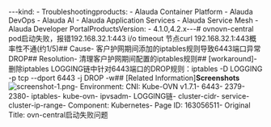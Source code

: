 ---kind:   - Troubleshootingproducts:    - Alauda Container Platform   - Alauda DevOps   - Alauda AI   - Alauda Application Services   - Alauda Service Mesh   - Alauda Developer PortalProductsVersion:   - 4.1.0,4.2.x---<!-- A type of document that involves encountering a fault, diag...it, performing root cause analysis, and providing solutions. --># ovnovn-central pod启动失败，报错192.168.32.1:443 i/o timeout 节点curl 192.168.32.1:443概率性不通(约1/5)## Cause- 客户护网期间添加的iptables规则导致6443端口异常DROP## Resolution- 清理客户护网期间配置的iptables规则## [workaround]- 删除iptables LOGGING链中针对6443端口的DROP规则：iptables -D LOGGING -p tcp --dport 6443 -j DROP -w## [Related Information]**Screenshots**![screenshot-1.png](https://jira.alauda.cn/secure/attachment/155875/screenshot-1.png)- Environment: CNI: Kube-OVN v1.7.1- 6443- 2379- 2380- iptables- kube-ovn- ipvsadm- LOGGING链- cluster-cidr- service-cluster-ip-range- Component: Kubernetes- Page ID: 163056511- Original Title: ovn-central启动失败问题